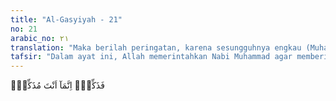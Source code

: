 ```yaml
---
title: "Al-Gasyiyah - 21"
no: 21
arabic_no: ٢١
translation: "Maka berilah peringatan, karena sesungguhnya engkau (Muhammad) hanyalah pemberi peringatan."
tafsir: "Dalam ayat ini, Allah memerintahkan Nabi Muhammad agar memberi peringatan dan petunjuk serta menyampaikan agama-Nya kepada umat manusia, karena tugasnya tidak lain hanyalah memberi peringatan dengan menyampaikan kabar gembira dan kabar yang menakutkan."
---
```

فَذَكِّرْۗ اِنَّمَآ اَنْتَ مُذَكِّرٌۙ